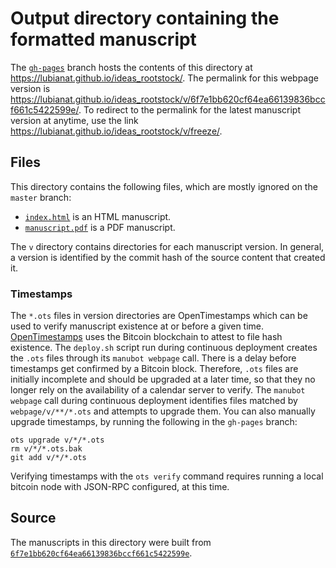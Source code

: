 # Output directory containing the formatted manuscript

The [`gh-pages`](https://github.com/lubianat/ideas_rootstock/tree/gh-pages) branch hosts the contents of this directory at <https://lubianat.github.io/ideas_rootstock/>.
The permalink for this webpage version is <https://lubianat.github.io/ideas_rootstock/v/6f7e1bb620cf64ea66139836bccf661c5422599e/>.
To redirect to the permalink for the latest manuscript version at anytime, use the link <https://lubianat.github.io/ideas_rootstock/v/freeze/>.

## Files

This directory contains the following files, which are mostly ignored on the `master` branch:

+ [`index.html`](index.html) is an HTML manuscript.
+ [`manuscript.pdf`](manuscript.pdf) is a PDF manuscript.

The `v` directory contains directories for each manuscript version.
In general, a version is identified by the commit hash of the source content that created it.

### Timestamps

The `*.ots` files in version directories are OpenTimestamps which can be used to verify manuscript existence at or before a given time.
[OpenTimestamps](https://opentimestamps.org/) uses the Bitcoin blockchain to attest to file hash existence.
The `deploy.sh` script run during continuous deployment creates the `.ots` files through its `manubot webpage` call.
There is a delay before timestamps get confirmed by a Bitcoin block.
Therefore, `.ots` files are initially incomplete and should be upgraded at a later time, so that they no longer rely on the availability of a calendar server to verify.
The `manubot webpage` call during continuous deployment identifies files matched by `webpage/v/**/*.ots` and attempts to upgrade them.
You can also manually upgrade timestamps, by running the following in the `gh-pages` branch:

```shell
ots upgrade v/*/*.ots
rm v/*/*.ots.bak
git add v/*/*.ots
```

Verifying timestamps with the `ots verify` command requires running a local bitcoin node with JSON-RPC configured, at this time.

## Source

The manuscripts in this directory were built from
[`6f7e1bb620cf64ea66139836bccf661c5422599e`](https://github.com/lubianat/ideas_rootstock/commit/6f7e1bb620cf64ea66139836bccf661c5422599e).
